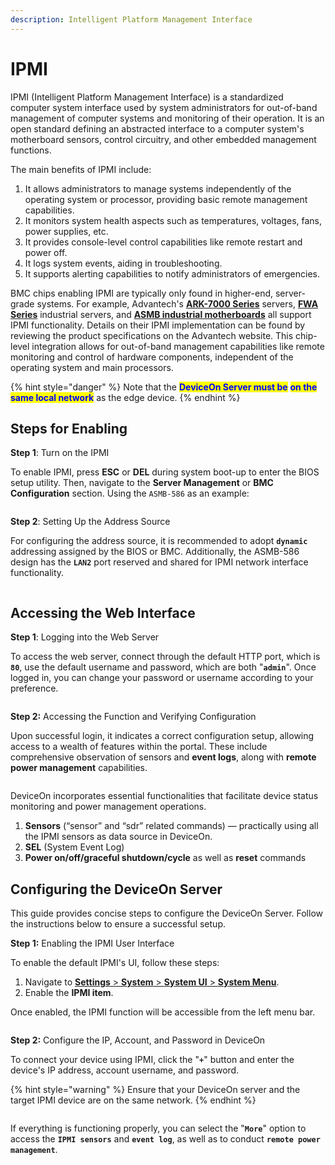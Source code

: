 ```yaml
---
description: Intelligent Platform Management Interface
---
```


# IPMI

IPMI (Intelligent Platform Management Interface) is a standardized computer system interface used by system administrators for out-of-band management of computer systems and monitoring of their operation. It is an open standard defining an abstracted interface to a computer system's motherboard sensors, control circuitry, and other embedded management functions.

The main benefits of IPMI include:

1. It allows administrators to manage systems independently of the operating system or processor, providing basic remote management capabilities.
2. It monitors system health aspects such as temperatures, voltages, fans, power supplies, etc.&#x20;
3. It provides console-level control capabilities like remote restart and power off.&#x20;
4. It logs system events, aiding in troubleshooting.&#x20;
5. It supports alerting capabilities to notify administrators of emergencies.

BMC chips enabling IPMI are typically only found in higher-end, server-grade systems. For example, Advantech's [**ARK-7000 Series**](https://www.advantech.com/en/products/ark-7000-series-extreme-performance-edge-servers/sub_1-2jkloz) servers, [**FWA Series**](https://www.advantech.com/en/products/1u-intel-xeon-series-/sub_bf4d0eac-80a3-4753-854d-732ad6b2e866) industrial servers, and [**ASMB industrial motherboards**](https://www.advantech.com/en/products/server-boards/sub_serverboard) all support IPMI functionality. Details on their IPMI implementation can be found by reviewing the product specifications on the Advantech website. This chip-level integration allows for out-of-band management capabilities like remote monitoring and control of hardware components, independent of the operating system and main processors.

{% hint style="danger" %}
Note that the <mark style="color:blue;">**DeviceOn Server must be**</mark> <mark style="color:blue;">**on the same local network**</mark> as the edge device.
{% endhint %}

## Steps for Enabling

**Step 1**: Turn on the IPMI

To enable IPMI, press **ESC** or **DEL** during system boot-up to enter the BIOS setup utility. Then, navigate to the **Server Management** or **BMC Configuration** section. Using the `ASMB-586` as an example:&#x20;

<figure><img src="../.gitbook/assets/image (146).png" alt=""><figcaption></figcaption></figure>

**Step 2**: Setting Up the Address Source

For configuring the address source, it is recommended to adopt **`dynamic`** addressing assigned by the BIOS or BMC. Additionally, the ASMB-586 design has the **`LAN2`** port reserved and shared for IPMI network interface functionality.

<figure><img src="../.gitbook/assets/image (147).png" alt=""><figcaption></figcaption></figure>

## Accessing the Web Interface

**Step 1**: Logging into the Web Server

To access the web server, connect through the default HTTP port, which is **`80`**, use the default username and password, which are both "**`admin`**". Once logged in, you can change your password or username according to your preference.

<figure><img src="../.gitbook/assets/image (148).png" alt=""><figcaption></figcaption></figure>

**Step 2:** Accessing the Function and Verifying Configuration

Upon successful login, it indicates a correct configuration setup, allowing access to a wealth of features within the portal. These include comprehensive observation of sensors and **event logs**, along with **remote power management** capabilities.&#x20;

<figure><img src="../.gitbook/assets/image (149).png" alt=""><figcaption></figcaption></figure>

DeviceOn incorporates essential functionalities that facilitate device status monitoring and power management operations.

1. **Sensors** (“sensor” and “sdr” related commands) — practically using all the IPMI sensors as data source in DeviceOn.
2. **SEL** (System Event Log)
3. **Power on/off/graceful shutdown/cycle** as well as **reset** commands

## Configuring the DeviceOn Server

This guide provides concise steps to configure the DeviceOn Server. Follow the instructions below to ensure a successful setup.

**Step 1:** Enabling the IPMI User Interface

To enable the default IPMI's UI, follow these steps:

1. Navigate to [**Settings** > **System** > **System UI** > **System Menu**](../web-user-interface/system-setting.md#menu).
2. Enable the **IPMI item**.

Once enabled, the IPMI function will be accessible from the left menu bar.

<figure><img src="../.gitbook/assets/image (150).png" alt=""><figcaption></figcaption></figure>

**Step 2:** Configure the IP, Account, and Password in DeviceOn

To connect your device using IPMI, click the "**`+`**" button and enter the device's IP address, account username, and password.

{% hint style="warning" %}
Ensure that your DeviceOn server and the target IPMI device are on the same network.
{% endhint %}

<figure><img src="../.gitbook/assets/image (151).png" alt=""><figcaption></figcaption></figure>

If everything is functioning properly, you can select the "**`More`**" option to access the **`IPMI sensors`** and **`event log`**, as well as to conduct **`remote power management`**.

<figure><img src="../.gitbook/assets/image (152).png" alt=""><figcaption></figcaption></figure>

<figure><img src="../.gitbook/assets/image (153).png" alt=""><figcaption></figcaption></figure>
